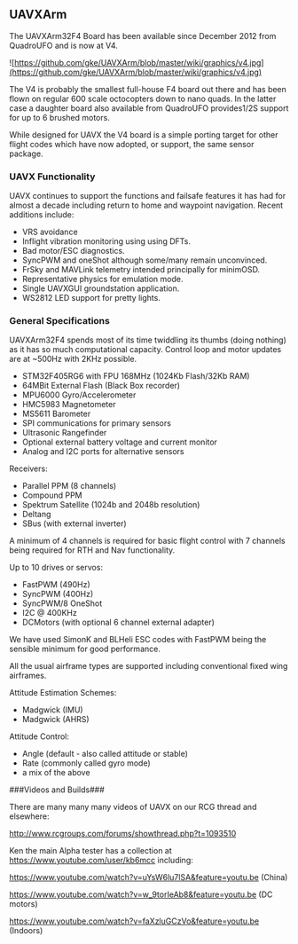 ## UAVXArm ##

The UAVXArm32F4 Board has been available since December 2012 from QuadroUFO and is now at V4.

![https://github.com/gke/UAVXArm/blob/master/wiki/graphics/v4.jpg](https://github.com/gke/UAVXArm/blob/master/wiki/graphics/v4.jpg)

The V4 is probably the smallest full-house F4 board out there and has been flown on regular 600 scale octocopters down to nano quads. In the latter case a daughter board also available from QuadroUFO provides1/2S support for up to 6 brushed motors.

While designed for UAVX the V4 board is a simple porting target for other flight codes which have now adopted, or support, the same sensor package.

### UAVX Functionality ###

UAVX continues to support the functions and failsafe features it has had for almost a decade including return to home and waypoint navigation. Recent additions include:

  * VRS avoidance
  * Inflight vibration monitoring using using DFTs.
  * Bad motor/ESC diagnostics.
  * SyncPWM and oneShot although some/many remain unconvinced.
  * FrSky and MAVLink telemetry intended principally for minimOSD.
  * Representative physics for emulation mode.
  * Single UAVXGUI groundstation application.
  * WS2812 LED support for pretty lights.

### General Specifications ###

UAVXArm32F4 spends most of its time twiddling its thumbs (doing nothing) as it has so much computational capacity. Control loop and motor updates are at ~500Hz with 2KHz possible.

  * STM32F405RG6 with FPU 168MHz (1024Kb Flash/32Kb RAM)
  * 64MBit External Flash (Black Box recorder)
  * MPU6000 Gyro/Accelerometer
  * HMC5983 Magnetometer
  * MS5611 Barometer
  * SPI communications for primary sensors
  * Ultrasonic Rangefinder
  * Optional external battery voltage and current monitor
  * Analog and I2C ports for alternative sensors

Receivers:

  * Parallel PPM (8 channels)
  * Compound PPM
  * Spektrum Satellite (1024b and 2048b resolution)
  * Deltang
  * SBus (with external inverter)

A minimum of 4 channels is required for basic flight control with 7 channels being required for RTH and Nav functionality.

Up to 10 drives or servos:

  * FastPWM (490Hz)
  * SyncPWM (400Hz)
  * SyncPWM/8 OneShot 
  * I2C @ 400KHz
  * DCMotors (with optional 6 channel external adapter)

We have used SimonK and BLHeli ESC codes with FastPWM being the sensible minimum for good performance.

All the usual airframe types are supported including conventional fixed wing airframes. 

Attitude Estimation Schemes:

  * Madgwick (IMU)
  * Madgwick (AHRS)

Attitude Control:

  * Angle (default - also called attitude or stable)
  * Rate (commonly called gyro mode)
  * a mix of the above

###Videos and Builds###

There are many many many videos of UAVX on our RCG thread and elsewhere:

http://www.rcgroups.com/forums/showthread.php?t=1093510

Ken the main Alpha tester has a collection at https://www.youtube.com/user/kb6mcc including:

https://www.youtube.com/watch?v=uYsW6lu7lSA&feature=youtu.be (China)

https://www.youtube.com/watch?v=w_9torIeAb8&feature=youtu.be (DC motors)

https://www.youtube.com/watch?v=faXzluGCzVo&feature=youtu.be (Indoors)






